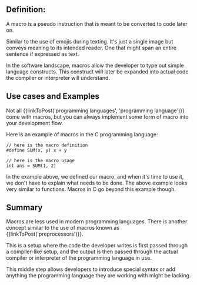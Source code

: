 ## Definition:

A macro is a pseudo instruction that is meant to be converted to code later on.

Similar to the use of emojis during texting. It's just a single image but conveys meaning to its intended reader. One that might span an entire sentence if expressed as text.

 In the software landscape, macros allow the developer to type out simple language constructs. This construct will later be expanded into actual code the compiler or interpreter will understand. 

## Use cases and Examples
Not all {{linkToPost('programming languages', 'programming language')}} come with macros, but you can always implement some form of macro into your development flow.

Here is an example of macros in the C programming language:

```
// here is the macro definition 
#define SUM(x, y) x + y

// here is the macro usage
int ans = SUM(1, 2)
```

In the example above, we defined our macro, and when it's time to use it, we don't have to explain what needs to be done.
The above example looks very similar to functions. Macros in C go beyond this example though.

## Summary
Macros are less used in modern programming languages. There is another concept similar to the use of macros known as {{linkToPost('preprocessors')}}.

This is a setup where the code the developer writes is first passed through a compiler-like setup, and the output is then passed through the actual compiler or interpreter of the programming language in use.

This middle step allows developers to introduce special syntax or add anything the programming language they are working with might be lacking.
